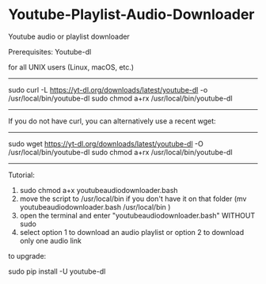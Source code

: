 # Youtube-Playlist-Audio-Downloader
Youtube audio or playlist downloader

Prerequisites:
Youtube-dl

for all UNIX users (Linux, macOS, etc.)

-------------------------------------------------------------------------------------------

sudo curl -L https://yt-dl.org/downloads/latest/youtube-dl -o /usr/local/bin/youtube-dl
sudo chmod a+rx /usr/local/bin/youtube-dl

-------------------------------------------------------------------------------------------

If you do not have curl, you can alternatively use a recent wget:

-------------------------------------------------------------------------------------------

sudo wget https://yt-dl.org/downloads/latest/youtube-dl -O /usr/local/bin/youtube-dl
sudo chmod a+rx /usr/local/bin/youtube-dl

-------------------------------------------------------------------------------------------


Tutorial:

1) sudo chmod a+x youtubeaudiodownloader.bash
2) move the script to /usr/local/bin if you don't have it on that folder (mv youtubeaudiodownloader.bash /usr/local/bin )
3) open the terminal and enter "youtubeaudiodownloader.bash" WITHOUT sudo
4) select option 1 to download an audio playlist or option 2 to download only one audio link


to upgrade:

sudo pip install -U youtube-dl

